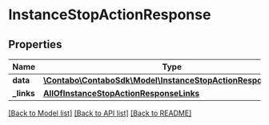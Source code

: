 # InstanceStopActionResponse

## Properties
Name | Type | Description | Notes
------------ | ------------- | ------------- | -------------
**data** | [**\Contabo\ContaboSdk\Model\InstanceStopActionResponseData[]**](InstanceStopActionResponseData.md) |  | 
**_links** | [**AllOfInstanceStopActionResponseLinks**](AllOfInstanceStopActionResponseLinks.md) |  | 

[[Back to Model list]](../../README.md#documentation-for-models) [[Back to API list]](../../README.md#documentation-for-api-endpoints) [[Back to README]](../../README.md)

